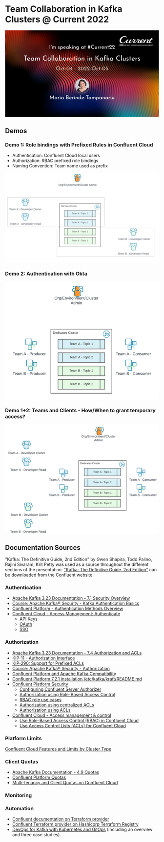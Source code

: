 # Team Collaboration in Kafka Clusters @ Current 2022
![Banner](/images/Berinde-Tampanariu-TeamCollaborationInKafkaClusters.jpeg)

## Demos
### Demo 1: Role bindings with Prefixed Rules in Confluent Cloud
- Authentication: Confluent Cloud local users
- Authorization: RBAC prefixed role bindings
- Naming Convention: Team name used as prefix

![Teams and Topics](/images/TeamCollaboration_TeamsAndTopics.png)

### Demo 2: Authentication with Okta

![Teams and Topics](/images/TeamCollaboration_Clients.png)

### Demo 1+2: Teams and Clients - How/When to grant temporary access?

![Teams and Topics](/images/TeamCollaboration_TeamsAndClients.png)

## Documentation Sources
"Kafka: The Definitive Guide, 2nd Edition" by Gwen Shapira, Todd Palino, Rajini Sivaram, Krit Petty was used as a source throughout the different sections of the presentation. ["Kafka: The Definitive Guide, 2nd Edition"](https://www.confluent.io/resources/kafka-the-definitive-guide-v2/) can be downloaded from the Confluent website.

### Authentication

- [Apache Kafka 3.23 Documentation - 7.1 Security Overview](https://kafka.apache.org/33/documentation/#security_overview)
- [Course: Apache Kafka® Security - Kafka Authentication Basics](https://developer.confluent.io/learn-kafka/security/authentication-basics/)
- [Confluent Platform - Authentication Methods Overview](https://docs.confluent.io/platform/current/kafka/overview-authentication-methods.html#authentication-methods-overview)
- [Confluent Cloud - Access Management: Authenticate](https://docs.confluent.io/cloud/current/access-management/authenticate/index.html)
  - [API Keys](https://docs.confluent.io/cloud/current/access-management/authenticate/api-keys/api-keys.html)
  - [OAuth](https://docs.confluent.io/cloud/current/access-management/authenticate/oauth/overview.html)
  - [SSO](https://docs.confluent.io/cloud/current/access-management/authenticate/sso/sso.html)

### Authorization

- [Apache Kafka 3.23 Documentation - 7.4 Authorization and ACLs](https://kafka.apache.org/33/documentation/#security_authz)
- [KIP-11 - Authorization Interface](https://cwiki.apache.org/confluence/display/KAFKA/KIP-11+-+Authorization+Interface)
- [KIP-290: Support for Prefixed ACLs](https://cwiki.apache.org/confluence/display/KAFKA/KIP-290%3A+Support+for+Prefixed+ACLs)
- [Course: Apache Kafka® Security - Authorization](https://developer.confluent.io/learn-kafka/security/authorization/)
- [Confluent Platform and Apache Kafka Compatibility](https://docs.confluent.io/platform/current/installation/versions-interoperability.html#cp-and-apache-ak-compatibility)
- [Confluent Platform 7.2.1 installation /etc/kafka/kraft/README.md](https://www.confluent.io/installation/ )
- [Confluent Platform Security](https://docs.confluent.io/platform/current/security/)
  - [Configuring Confluent Server Authorizer](https://docs.confluent.io/platform/current/security/csa-introduction.html#configuring-csa)
  - [Authorization using Role-Based Access Control](https://docs.confluent.io/platform/current/security/rbac/index.html)
  - [RBAC role use cases](
https://docs.confluent.io/platform/current/security/rbac/rbac-predefined-roles.html#rbac-role-use-cases)
  - [Authorization using centralized ACLs](https://docs.confluent.io/platform/current/security/rbac/authorization-acl-with-mds.html#authorization-using-centralized-acls)
  - [Authorization using ACLs](https://docs.confluent.io/platform/current/kafka/authorization.html#authorization-using-acls)
- [Confluent Cloud - Access management & control](https://docs.confluent.io/cloud/current/access-management/access-control/index.html)
  - [Use Role-Based Access Control (RBAC) in Confluent Cloud](https://docs.confluent.io/cloud/current/access-management/access-control/cloud-rbac.html)
  - [Use Access Control Lists (ACLs) for Confluent Cloud](https://docs.confluent.io/cloud/current/access-management/access-control/acl.html)

### Platform Limits
[Confluent Cloud Features and Limits by Cluster Type](https://docs.confluent.io/cloud/current/clusters/cluster-types.html)

### Client Quotas
- [Apache Kafka Documentation - 4.9 Quotas](https://kafka.apache.org/33/documentation/#design_quotas)
- [Confluent Platform Quotas](https://docs.confluent.io/platform/current/kafka/design.html#quotas)
- [Multi-tenancy and Client Quotas on Confluent Cloud](https://docs.confluent.io/cloud/current/clusters/client-quotas.html#multi-tenancy-and-client-quotas-on-ccloud)

### Monitoring


### Automation
- [Confluent documentation on Terraform provider](https://docs.confluent.io/cloud/current/get-started/terraform-provider.html)
- [Confluent Terraform provider on Hashicorp Terraform Registry](https://registry.terraform.io/providers/confluentinc/confluent/latest/docs)
- [DevOps for Kafka with Kubernetes and GitOps](https://docs.confluent.io/platform/current/tutorials/streaming-ops/overview.html) (including an overview and three case studies)
